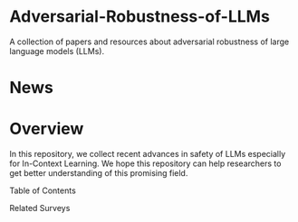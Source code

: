 # Adversarial-Robustness-of-LLMs

A collection of papers and resources about adversarial robustness of large language models (LLMs).



# News

# Overview
In this repository, we collect recent advances in safety of LLMs especially for In-Context Learning. 
We hope this repository can help researchers to get better understanding of this promising field.

Table of Contents

Related Surveys
